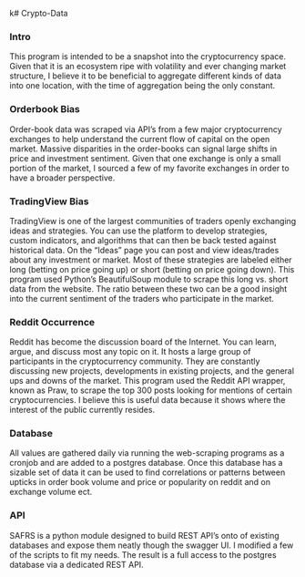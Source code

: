 k# Crypto-Data

### Intro
This program is intended to be a snapshot into the cryptocurrency space. 
Given that it is an ecosystem ripe with volatility and ever changing market structure, 
I believe it to be beneficial to aggregate different kinds of data
into one location, with the time of aggregation being the only constant. 


### Orderbook Bias
Order-book data was scraped via API’s from a few major cryptocurrency exchanges to help
understand the current flow of capital on the open market. Massive disparities in the order-books 
can signal large shifts in price and investment sentiment. Given that one exchange is only a small portion
of the market, I sourced a few of my favorite exchanges in order to have a broader perspective. 

### TradingView Bias 
TradingView is one of the largest communities of traders openly exchanging ideas and strategies.
You can use the platform to develop strategies, custom indicators, and algorithms that can then 
be back tested against historical data. On the “Ideas” page you can post and view ideas/trades
about any investment or market. Most of these strategies are labeled either long (betting on price going up) 
or short (betting on price going down). This program used Python’s BeautifulSoup module to scrape this 
long vs. short data from the website. The ratio between these two can be a good insight into the current
sentiment of the traders who participate in the market. 

### Reddit Occurrence
Reddit has become the discussion board of the Internet. You can learn, argue, and discuss most any topic on it. 
It hosts a large group of participants in the cryptocurrency community. They are constantly discussing new projects,
developments in existing projects, and the general ups and downs of the market.
This program used the Reddit API wrapper, known as Praw, to scrape the top 300 posts looking
for mentions of certain cryptocurrencies. I believe this is useful data because it shows where the 
interest of the public currently resides. 

### Database 
All values are gathered daily via running the web-scraping programs as a cronjob and are added to a postgres database. Once this database has a sizable set of data it can be used to find correlations or patterns between upticks in order book volume and price or popularity on reddit and on exchange volume ect. 


### API
SAFRS is a python module designed to build REST API’s onto of existing databases and expose them neatly though the swagger UI. I modified a few of the scripts to fit my needs. The result is a full access to the postgres database via a dedicated REST API.